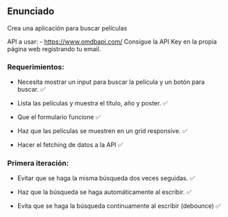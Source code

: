## Enunciado

Crea una aplicación para buscar películas

API a usar: - https://www.omdbapi.com/
Consigue la API Key en la propia página web registrando tu email.

### Requerimientos:

- Necesita mostrar un input para buscar la película y un botón para buscar. ✅

- Lista las películas y muestra el título, año y poster. ✅

- Que el formulario funcione ✅

- Haz que las películas se muestren en un grid responsive. ✅

- Hacer el fetching de datos a la API ✅

### Primera iteración:

- Evitar que se haga la misma búsqueda dos veces seguidas. ✅

- Haz que la búsqueda se haga automáticamente al escribir. ✅

- Evita que se haga la búsqueda continuamente al escribir (debounce) ✅
